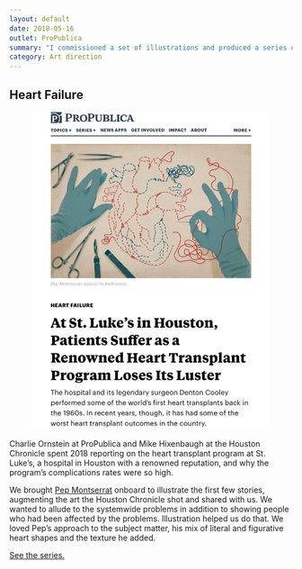 ```yaml
---
layout: default
date: 2018-05-16
outlet: ProPublica
summary: "I commissioned a set of illustrations and produced a series of stories about the heart transplant program at St. Luke’s in Houston."
category: Art direction
---
```


## Heart Failure

<figure class="inset">
    <img src="/assets/img/20180516-heart-failure.jpg" alt="A screenshot of the opening art of a story, showing an illustration of a pair of hands stitching a heart with medical instruments nearby"/>
<figcaption></figcaption>
</figure>

Charlie Ornstein at ProPublica and Mike Hixenbaugh at the Houston Chronicle spent 2018 reporting on the heart transplant program at St. Luke’s, a hospital in Houston with a renowned reputation, and why the program’s complications rates were so high.

We brought [Pep Montserrat](http://pepmontserrat.com/) onboard to illustrate the first few stories, augmenting the art the Houston Chronicle shot and shared with us. We wanted to allude to the systemwide problems in addition to showing people who had been affected by the problems. Illustration helped us do that. We loved Pep’s approach to the subject matter, his mix of literal and figurative heart shapes and the texture he added.

[See the series.](https://www.propublica.org/series/heart-failure/)
